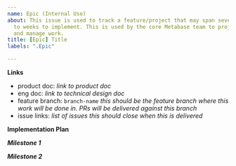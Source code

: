 ```yaml
---
name: Epic (Internal Use)
about: This issue is used to track a feature/project that may span several days
  to weeks to implement. This is used by the core Metabase team to project plan
  and manage work.
title: [Epic] Title
labels: ".Epic"

---
```


**Links**
- product doc: _link to product doc_
- eng doc: _link to technical design doc_
- feature branch: `branch-name` _this should be the feature branch where this work will be done in. PRs will be delivered against this branch_
- issue links: _list of issues this should close when this is delivered_

**Implementation Plan**


***Milestone 1***
_<insert tasklist here>_

***Milestone 2***

